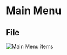 # Main Menu
## File
![Main Menu items](https://github.com/john89521/john89521.github.io/blob/master/assets/img/main-menu-items.png)  
